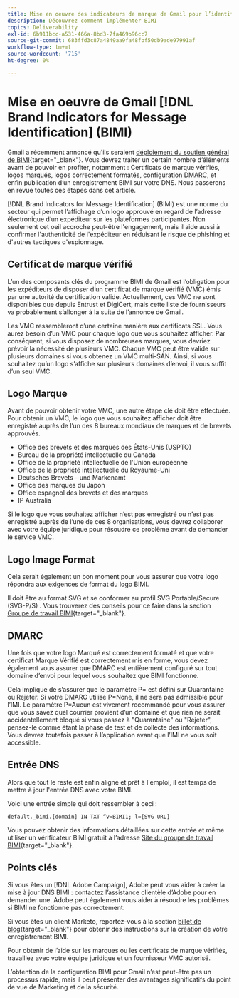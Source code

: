 ```yaml
---
title: Mise en oeuvre des indicateurs de marque de Gmail pour l’identification des messages (BIMI)
description: Découvrez comment implémenter BIMI
topics: Deliverability
exl-id: 6b911bcc-a531-466a-8bd3-7fa469b96cc7
source-git-commit: 683ffd3c87a4849aa9fa48fbf50db9ade97991af
workflow-type: tm+mt
source-wordcount: '715'
ht-degree: 0%

---
```


# Mise en oeuvre de Gmail [!DNL Brand Indicators for Message Identification] (BIMI)

Gmail a récemment annoncé qu&#39;ils seraient [déploiement du soutien général de BIMI](https://cloud.google.com/blog/products/identity-security/bringing-bimi-to-gmail-in-google-workspace){target=&quot;_blank&quot;}. Vous devrez traiter un certain nombre d’éléments avant de pouvoir en profiter, notamment : Certificats de marque vérifiés, logos marqués, logos correctement formatés, configuration DMARC, et enfin publication d’un enregistrement BIMI sur votre DNS. Nous passerons en revue toutes ces étapes dans cet article.

[!DNL Brand Indicators for Message Identification] (BIMI) est une norme du secteur qui permet l’affichage d’un logo approuvé en regard de l’adresse électronique d’un expéditeur sur les plateformes participantes. Non seulement cet oeil accroche peut-être l&#39;engagement, mais il aide aussi à confirmer l&#39;authenticité de l&#39;expéditeur en réduisant le risque de phishing et d&#39;autres tactiques d&#39;espionnage.

## Certificat de marque vérifié

L’un des composants clés du programme BIMI de Gmail est l’obligation pour les expéditeurs de disposer d’un certificat de marque vérifié (VMC) émis par une autorité de certification valide. Actuellement, ces VMC ne sont disponibles que depuis Entrust et DigiCert, mais cette liste de fournisseurs va probablement s’allonger à la suite de l’annonce de Gmail.

Les VMC ressembleront d’une certaine manière aux certificats SSL. Vous aurez besoin d’un VMC pour chaque logo que vous souhaitez afficher. Par conséquent, si vous disposez de nombreuses marques, vous devriez prévoir la nécessité de plusieurs VMC. Chaque VMC peut être valide sur plusieurs domaines si vous obtenez un VMC multi-SAN. Ainsi, si vous souhaitez qu’un logo s’affiche sur plusieurs domaines d’envoi, il vous suffit d’un seul VMC.

## Logo Marque

Avant de pouvoir obtenir votre VMC, une autre étape clé doit être effectuée. Pour obtenir un VMC, le logo que vous souhaitez afficher doit être enregistré auprès de l’un des 8 bureaux mondiaux de marques et de brevets approuvés.

* Office des brevets et des marques des États-Unis (USPTO)
* Bureau de la propriété intellectuelle du Canada
* Office de la propriété intellectuelle de l&#39;Union européenne
* Office de la propriété intellectuelle du Royaume-Uni
* Deutsches Brevets - und Markenamt
* Office des marques du Japon
* Office espagnol des brevets et des marques
* IP Australia

Si le logo que vous souhaitez afficher n’est pas enregistré ou n’est pas enregistré auprès de l’une de ces 8 organisations, vous devrez collaborer avec votre équipe juridique pour résoudre ce problème avant de demander le service VMC.

## Logo Image Format

Cela serait également un bon moment pour vous assurer que votre logo répondra aux exigences de format du logo BIMI.

Il doit être au format SVG et se conformer au profil SVG Portable/Secure (SVG-P/S) . Vous trouverez des conseils pour ce faire dans la section [Groupe de travail BIMI](https://bimigroup.org/svg-conversion-tools-released){target=&quot;_blank&quot;}.

## DMARC

Une fois que votre logo Marqué est correctement formaté et que votre certificat Marque Vérifié est correctement mis en forme, vous devez également vous assurer que DMARC est entièrement configuré sur tout domaine d’envoi pour lequel vous souhaitez que BIMI fonctionne.

Cela implique de s’assurer que le paramètre P= est défini sur Quarantaine ou Rejeter. Si votre DMARC utilise P=None, il ne sera pas admissible pour l’IMI. Le paramètre P=Aucun est vivement recommandé pour vous assurer que vous savez quel courrier provient d’un domaine et que rien ne serait accidentellement bloqué si vous passez à &quot;Quarantaine&quot; ou &quot;Rejeter&quot;, pensez-le comme étant la phase de test et de collecte des informations. Vous devrez toutefois passer à l’application avant que l’IMI ne vous soit accessible.

## Entrée DNS

Alors que tout le reste est enfin aligné et prêt à l&#39;emploi, il est temps de mettre à jour l&#39;entrée DNS avec votre BIMI.

Voici une entrée simple qui doit ressembler à ceci :

```
default._bimi.[domain] IN TXT “v=BIMI1; l=[SVG URL] 
```

Vous pouvez obtenir des informations détaillées sur cette entrée et même utiliser un vérificateur BIMI gratuit à l’adresse [Site du groupe de travail BIMI](https://bimigroup.org/implementation-guide){target=&quot;_blank&quot;}.


## Points clés

Si vous êtes un [!DNL Adobe Campaign], Adobe peut vous aider à créer la mise à jour DNS BIMI : contactez l’assistance clientèle d’Adobe pour en demander une. Adobe peut également vous aider à résoudre les problèmes si BIMI ne fonctionne pas correctement.

Si vous êtes un client Marketo, reportez-vous à la section [billet de blog](https://nation.marketo.com/t5/support-blogs/how-to-bimi/ba-p/296966){target=&quot;_blank&quot;} pour obtenir des instructions sur la création de votre enregistrement BIMI.

Pour obtenir de l’aide sur les marques ou les certificats de marque vérifiés, travaillez avec votre équipe juridique et un fournisseur VMC autorisé.

L’obtention de la configuration BIMI pour Gmail n’est peut-être pas un processus rapide, mais il peut présenter des avantages significatifs du point de vue de Marketing et de la sécurité.
